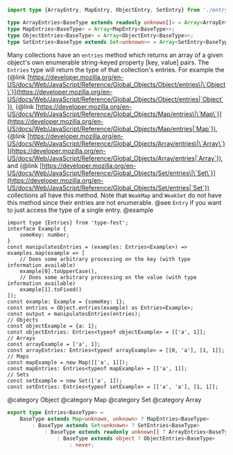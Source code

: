 ``` typescript
import type {ArrayEntry, MapEntry, ObjectEntry, SetEntry} from './entry.d.ts';
```

``` typescript
type ArrayEntries<BaseType extends readonly unknown[]> = Array<ArrayEntry<BaseType>>;
type MapEntries<BaseType> = Array<MapEntry<BaseType>>;
type ObjectEntries<BaseType> = Array<ObjectEntry<BaseType>>;
type SetEntries<BaseType extends Set<unknown>> = Array<SetEntry<BaseType>>;
```

Many collections have an `entries` method which returns an array of a given object's own enumerable string-keyed property \[key, value\] pairs. The `Entries` type will return the type of that collection's entries.
For example the {@link [https://developer.mozilla.org/en-US/docs/Web/JavaScript/Reference/Global_Objects/Object/entries\|\`Object\`}](https://developer.mozilla.org/en-US/docs/Web/JavaScript/Reference/Global_Objects/Object/entries|`Object`}), {@link [https://developer.mozilla.org/en-US/docs/Web/JavaScript/Reference/Global_Objects/Map/entries\|\`Map\`}](https://developer.mozilla.org/en-US/docs/Web/JavaScript/Reference/Global_Objects/Map/entries|`Map`}), {@link [https://developer.mozilla.org/en-US/docs/Web/JavaScript/Reference/Global_Objects/Array/entries\|\`Array\`}](https://developer.mozilla.org/en-US/docs/Web/JavaScript/Reference/Global_Objects/Array/entries|`Array`}), and {@link [https://developer.mozilla.org/en-US/docs/Web/JavaScript/Reference/Global_Objects/Set/entries\|\`Set\`}](https://developer.mozilla.org/en-US/docs/Web/JavaScript/Reference/Global_Objects/Set/entries|`Set`}) collections all have this method. Note that `WeakMap` and `WeakSet` do not have this method since their entries are not enumerable.
@see `Entry` if you want to just access the type of a single entry.
@example

    import type {Entries} from 'type-fest';
    interface Example {
        someKey: number;
    }
    const manipulatesEntries = (examples: Entries<Example>) => examples.map(example => [
        // Does some arbitrary processing on the key (with type information available)
        example[0].toUpperCase(),
        // Does some arbitrary processing on the value (with type information available)
        example[1].toFixed()
    ]);
    const example: Example = {someKey: 1};
    const entries = Object.entries(example) as Entries<Example>;
    const output = manipulatesEntries(entries);
    // Objects
    const objectExample = {a: 1};
    const objectEntries: Entries<typeof objectExample> = [['a', 1]];
    // Arrays
    const arrayExample = ['a', 1];
    const arrayEntries: Entries<typeof arrayExample> = [[0, 'a'], [1, 1]];
    // Maps
    const mapExample = new Map([['a', 1]]);
    const mapEntries: Entries<typeof mapExample> = [['a', 1]];
    // Sets
    const setExample = new Set(['a', 1]);
    const setEntries: Entries<typeof setExample> = [['a', 'a'], [1, 1]];

@category Object
@category Map
@category Set
@category Array

``` typescript
export type Entries<BaseType> =
    BaseType extends Map<unknown, unknown> ? MapEntries<BaseType>
        : BaseType extends Set<unknown> ? SetEntries<BaseType>
            : BaseType extends readonly unknown[] ? ArrayEntries<BaseType>
                : BaseType extends object ? ObjectEntries<BaseType>
                    : never;
```